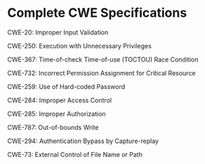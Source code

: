 

# Complete CWE Specifications

CWE-20: Improper Input Validation

CWE-250: Execution with Unnecessary Privileges

CWE-367: Time-of-check Time-of-use (TOCTOU) Race Condition

CWE-732: Incorrect Permission Assignment for Critical Resource

CWE-259: Use of Hard-coded Password

CWE-284: Improper Access Control

CWE-285: Improper Authorization

CWE-787: Out-of-bounds Write

CWE-294: Authentication Bypass by Capture-replay

CWE-73: External Control of File Name or Path